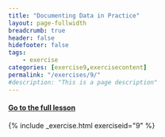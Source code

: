 ```yaml
---
title: "Documenting Data in Practice"
layout: page-fullwidth
breadcrumb: true
header: false
hidefooter: false
tags:
    - exercise
categories: [exercise9,exercisecontent]
permalink: "/exercises/9/"
#description: "This is a page description"
---
```

<h4><a href="{{ site.url }}{{ site.baseurl }}/modules/2/b">Go to the full lesson</a></h4>
{% include _exercise.html exerciseid="9" %}
